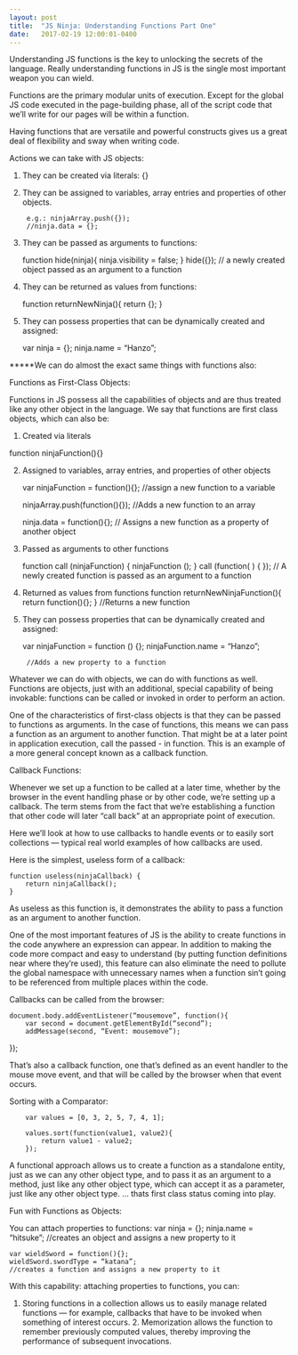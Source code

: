 ```yaml
---
layout: post
title:  "JS Ninja: Understanding Functions Part One"
date:   2017-02-19 12:00:01-0400
---
```


Understanding JS functions is the key to unlocking the secrets of the language.
Really understanding functions in JS is the single most important weapon you can wield.

Functions are the primary modular units of execution. Except for the global JS code executed in the page-building phase, all of the script code that we’ll write for our pages will be within a function.

Having functions that are versatile and powerful constructs gives us a great deal of flexibility and sway when writing code. 

Actions we can take with JS objects:
1. They can be created via literals: {}
	
2. They can be assigned to variables, array entries and properties of other objects.

		e.g.: ninjaArray.push({});
		//ninja.data = {};
	
3. They can be passed as arguments to functions:

	function hide(ninja){
		ninja.visibility = false;
	}
	hide({}); // a newly created object passed as an argument to a function
	
4. They can be returned as values from functions:
		
	function returnNewNinja(){
		return {};
	}
	
5. They can possess properties that can be dynamically created and assigned:
  
    var ninja = {};
		ninja.name = “Hanzo”;


*****We can do almost the exact same things with functions also:

Functions as First-Class Objects:
	
Functions in JS possess all the capabilities of objects and are thus treated like any other object in the language. We say that functions are first class objects, which can also be:

1. Created via literals
	
  function ninjaFunction(){}
	
2. Assigned to variables, array entries, and properties of other objects

	var ninjaFunction = function(){}; //assign a new function to a variable

	ninjaArray.push(function(){}); //Adds a new function to an array 

	ninja.data = function(){}; // Assigns a new function as a property of another object

3. Passed as arguments to other functions
		
	function call (ninjaFunction) {
		ninjaFunction ();
  }
	call (function( ) { });
	// A newly created function is passed as an argument to a function
	
4. Returned as values from functions
	function returnNewNinjaFunction(){
		return function(){};
	}
  //Returns a new function

5. They can possess properties that can be dynamically created and assigned:
		
    var ninjaFunction = function () {};
		ninjaFunction.name = “Hanzo”;

		//Adds a new property to a function
		
Whatever we can do with objects, we can do with functions as well. Functions are objects, just with an additional, special capability of being invokable: functions can be called or invoked in order to perform an action.

One of the characteristics of first-class objects is that they can be passed to functions as arguments. In the case of functions, this means we can pass a function as an argument to another function. That might be at a later point in application execution, call the passed - in function. This is an example of a more general concept known as a callback function.


Callback Functions:

Whenever we set up a function to be called at a later time, whether by the browser in the event handling phase or by other code, we’re setting up a callback. The term stems from the fact that we’re establishing a function that other code will later “call back” at an appropriate point of execution.

Here we’ll look at how to use callbacks to handle events or to easily sort collections — typical real world examples of how callbacks are used.

Here is the simplest, useless form of a callback:

	function useless(ninjaCallback) {
		return ninjaCallback();
	}

As useless as this function is, it demonstrates the ability to pass a function as an argument to another function.

One of the most important features of JS is the ability to create functions in the code anywhere an expression can appear. In addition to making the code more compact and easy to understand (by putting function definitions near where they’re used), this feature can also eliminate the need to pollute the global namespace with unnecessary names when a function sin’t going to be referenced from multiple places within the code.

Callbacks can be called from the browser:
	
	document.body.addEventListener(“mousemove”, function(){
		var second = document.getElementById(“second”);
		addMessage(second, “Event: mousemove”);
   });

That’s also a callback function, one that’s defined as an event handler to the mouse move event, and that will be called by the browser when that event occurs.

Sorting with a Comparator:

		var values = [0, 3, 2, 5, 7, 4, 1];

		values.sort(function(value1, value2){
			return value1 - value2;
		});

A functional approach allows us to create a function as a standalone entity, just as we can any other object type, and to pass it as an argument to a method, just like any other object type, which can accept it as a parameter, just like any other object type.
	… thats first class status coming into play.


Fun with Functions as Objects:

You can attach properties to functions:
	var ninja = {};
	ninja.name = “hitsuke”;
	//creates an object and assigns a new property to it


	var wieldSword = function(){};
	wieldSword.swordType = “katana”;
	//creates a function and assigns a new property to it


With this capability: attaching properties to functions, you can:
  1. Storing functions in a collection allows us to easily manage related functions — for example, callbacks that have to be invoked when something of interest occurs.
	2. Memorization allows the function to remember previously computed values, thereby improving the performance of subsequent invocations.

